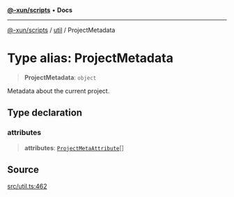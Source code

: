 [**@-xun/scripts**](../../README.md) • **Docs**

***

[@-xun/scripts](../../README.md) / [util](../README.md) / ProjectMetadata

# Type alias: ProjectMetadata

> **ProjectMetadata**: `object`

Metadata about the current project.

## Type declaration

### attributes

> **attributes**: [`ProjectMetaAttribute`](ProjectMetaAttribute.md)[]

## Source

[src/util.ts:462](https://github.com/Xunnamius/xscripts/blob/4eeba0093c58c5ae075542203854b4a3add2907a/src/util.ts#L462)
